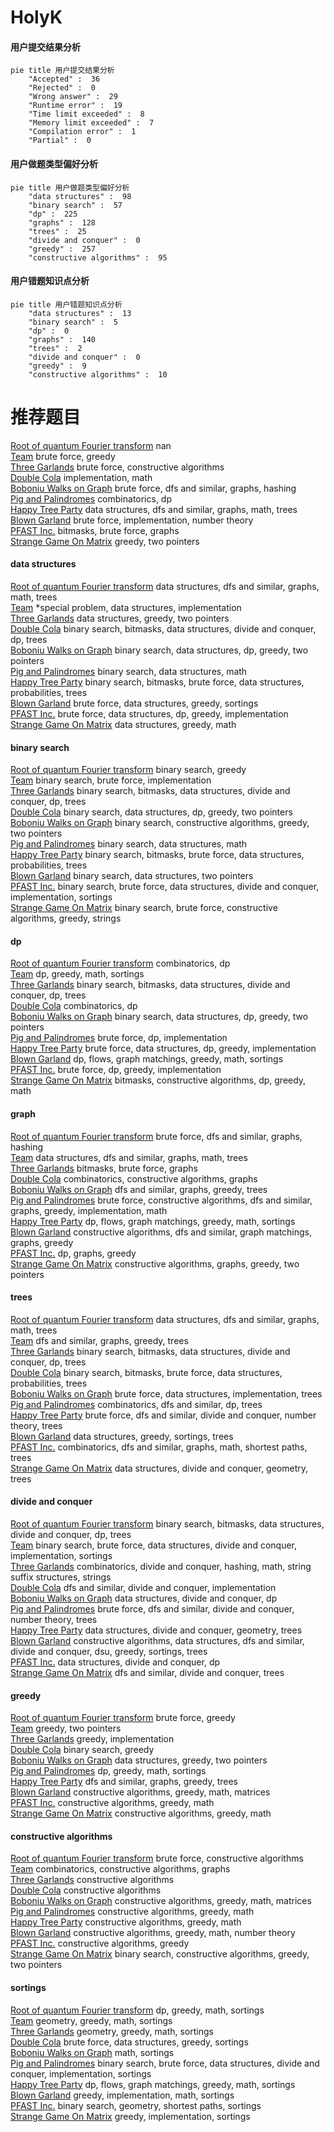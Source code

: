 # HolyK
<!-- tabs:start -->
#### **用户提交结果分析**

```mermaid
pie title 用户提交结果分析
    "Accepted" :  36
    "Rejected" :  0
    "Wrong answer" :  29
    "Runtime error" :  19
    "Time limit exceeded" :  8
    "Memory limit exceeded" :  7
    "Compilation error" :  1
    "Partial" :  0
```
#### **用户做题类型偏好分析**

```mermaid
pie title 用户做题类型偏好分析
    "data structures" :  98
    "binary search" :  57
    "dp" :  225
    "graphs" :  128
    "trees" :  25
    "divide and conquer" :  0
    "greedy" :  257
    "constructive algorithms" :  95
```
#### **用户错题知识点分析**

```mermaid
pie title 用户错题知识点分析
    "data structures" :  13
    "binary search" :  5
    "dp" :  0
    "graphs" :  140
    "trees" :  2
    "divide and conquer" :  0
    "greedy" :  9
    "constructive algorithms" :  10
```
<!-- tabs:end -->
# 推荐题目
[Root of quantum Fourier transform](http://codeforces.com/problemset/problem/1357/E2)		nan		  
[Team](http://codeforces.com/problemset/problem/231/A)		brute force,
                        greedy		  
[Three Garlands](http://codeforces.com/problemset/problem/911/C)		brute force,
                        constructive algorithms		  
[Double Cola](http://codeforces.com/problemset/problem/82/A)		implementation,
                        math		  
[Boboniu Walks on Graph](https://codeforces.com/contest/1395/problem/E)		brute force,
                        dfs and similar,
                        graphs,
                        hashing		  
[Pig and Palindromes](http://codeforces.com/problemset/problem/570/E)		combinatorics,
                        dp		  
[Happy Tree Party](http://codeforces.com/problemset/problem/593/D)		data structures,
                        dfs and similar,
                        graphs,
                        math,
                        trees		  
[Blown Garland](http://codeforces.com/problemset/problem/758/B)		brute force,
                        implementation,
                        number theory		  
[PFAST Inc.](http://codeforces.com/problemset/problem/114/B)		bitmasks,
                        brute force,
                        graphs		  
[Strange Game On Matrix](http://codeforces.com/problemset/problem/873/C)		greedy,
                        two pointers		  
<!-- tabs:start -->
#### **data structures**
[Root of quantum Fourier transform](http://codeforces.com/problemset/problem/593/D)		data structures,
                        dfs and similar,
                        graphs,
                        math,
                        trees		  
[Team](http://codeforces.com/problemset/problem/158/C)		*special problem,
                        data structures,
                        implementation		  
[Three Garlands](http://codeforces.com/problemset/problem/746/F)		data structures,
                        greedy,
                        two pointers		  
[Double Cola](https://codeforces.com/contest/1447/problem/E)		binary search,
                        bitmasks,
                        data structures,
                        divide and conquer,
                        dp,
                        trees		  
[Boboniu Walks on Graph](http://codeforces.com/problemset/problem/1492/C)		binary search,
                        data structures,
                        dp,
                        greedy,
                        two pointers		  
[Pig and Palindromes](http://codeforces.com/problemset/problem/1490/G)		binary search,
                        data structures,
                        math		  
[Happy Tree Party](http://codeforces.com/problemset/problem/1479/D)		binary search,
                        bitmasks,
                        brute force,
                        data structures,
                        probabilities,
                        trees		  
[Blown Garland](http://codeforces.com/problemset/problem/1497/A)		brute force,
                        data structures,
                        greedy,
                        sortings		  
[PFAST Inc.](http://codeforces.com/problemset/problem/1491/C)		brute force,
                        data structures,
                        dp,
                        greedy,
                        implementation		  
[Strange Game On Matrix](http://codeforces.com/problemset/problem/1492/B)		data structures,
                        greedy,
                        math		  
#### **binary search**
[Root of quantum Fourier transform](https://codeforces.com/contest/1240/problem/A)		binary search,
                        greedy		  
[Team](http://codeforces.com/problemset/problem/911/B)		binary search,
                        brute force,
                        implementation		  
[Three Garlands](https://codeforces.com/contest/1447/problem/E)		binary search,
                        bitmasks,
                        data structures,
                        divide and conquer,
                        dp,
                        trees		  
[Double Cola](http://codeforces.com/problemset/problem/1492/C)		binary search,
                        data structures,
                        dp,
                        greedy,
                        two pointers		  
[Boboniu Walks on Graph](http://codeforces.com/problemset/problem/1463/D)		binary search,
                        constructive algorithms,
                        greedy,
                        two pointers		  
[Pig and Palindromes](http://codeforces.com/problemset/problem/1490/G)		binary search,
                        data structures,
                        math		  
[Happy Tree Party](http://codeforces.com/problemset/problem/1479/D)		binary search,
                        bitmasks,
                        brute force,
                        data structures,
                        probabilities,
                        trees		  
[Blown Garland](http://codeforces.com/problemset/problem/1436/E)		binary search,
                        data structures,
                        two pointers		  
[PFAST Inc.](http://codeforces.com/problemset/problem/1461/D)		binary search,
                        brute force,
                        data structures,
                        divide and conquer,
                        implementation,
                        sortings		  
[Strange Game On Matrix](http://codeforces.com/problemset/problem/1493/C)		binary search,
                        brute force,
                        constructive algorithms,
                        greedy,
                        strings		  
#### **dp**
[Root of quantum Fourier transform](http://codeforces.com/problemset/problem/570/E)		combinatorics,
                        dp		  
[Team](http://codeforces.com/problemset/problem/1253/C)		dp,
                        greedy,
                        math,
                        sortings		  
[Three Garlands](https://codeforces.com/contest/1447/problem/E)		binary search,
                        bitmasks,
                        data structures,
                        divide and conquer,
                        dp,
                        trees		  
[Double Cola](http://codeforces.com/problemset/problem/489/F)		combinatorics,
                        dp		  
[Boboniu Walks on Graph](http://codeforces.com/problemset/problem/1492/C)		binary search,
                        data structures,
                        dp,
                        greedy,
                        two pointers		  
[Pig and Palindromes](https://codeforces.com/contest/1457/problem/C)		brute force,
                        dp,
                        implementation		  
[Happy Tree Party](http://codeforces.com/problemset/problem/1491/C)		brute force,
                        data structures,
                        dp,
                        greedy,
                        implementation		  
[Blown Garland](http://codeforces.com/problemset/problem/1437/C)		dp,
                        flows,
                        graph matchings,
                        greedy,
                        math,
                        sortings		  
[PFAST Inc.](http://codeforces.com/problemset/problem/1499/B)		brute force,
                        dp,
                        greedy,
                        implementation		  
[Strange Game On Matrix](http://codeforces.com/problemset/problem/1491/D)		bitmasks,
                        constructive algorithms,
                        dp,
                        greedy,
                        math		  
#### **graph**
[Root of quantum Fourier transform](https://codeforces.com/contest/1395/problem/E)		brute force,
                        dfs and similar,
                        graphs,
                        hashing		  
[Team](http://codeforces.com/problemset/problem/593/D)		data structures,
                        dfs and similar,
                        graphs,
                        math,
                        trees		  
[Three Garlands](http://codeforces.com/problemset/problem/114/B)		bitmasks,
                        brute force,
                        graphs		  
[Double Cola](http://codeforces.com/problemset/problem/272/E)		combinatorics,
                        constructive algorithms,
                        graphs		  
[Boboniu Walks on Graph](http://codeforces.com/problemset/problem/780/C)		dfs and similar,
                        graphs,
                        greedy,
                        trees		  
[Pig and Palindromes](http://codeforces.com/problemset/problem/1487/C)		brute force,
                        constructive algorithms,
                        dfs and similar,
                        graphs,
                        greedy,
                        implementation,
                        math		  
[Happy Tree Party](http://codeforces.com/problemset/problem/1437/C)		dp,
                        flows,
                        graph matchings,
                        greedy,
                        math,
                        sortings		  
[Blown Garland](http://codeforces.com/problemset/problem/1470/D)		constructive algorithms,
                        dfs and similar,
                        graph matchings,
                        graphs,
                        greedy		  
[PFAST Inc.](http://codeforces.com/problemset/problem/1476/C)		dp,
                        graphs,
                        greedy		  
[Strange Game On Matrix](http://codeforces.com/problemset/problem/1304/D)		constructive algorithms,
                        graphs,
                        greedy,
                        two pointers		  
#### **trees**
[Root of quantum Fourier transform](http://codeforces.com/problemset/problem/593/D)		data structures,
                        dfs and similar,
                        graphs,
                        math,
                        trees		  
[Team](http://codeforces.com/problemset/problem/780/C)		dfs and similar,
                        graphs,
                        greedy,
                        trees		  
[Three Garlands](https://codeforces.com/contest/1447/problem/E)		binary search,
                        bitmasks,
                        data structures,
                        divide and conquer,
                        dp,
                        trees		  
[Double Cola](http://codeforces.com/problemset/problem/1479/D)		binary search,
                        bitmasks,
                        brute force,
                        data structures,
                        probabilities,
                        trees		  
[Boboniu Walks on Graph](http://codeforces.com/problemset/problem/1511/C)		brute force,
                        data structures,
                        implementation,
                        trees		  
[Pig and Palindromes](http://codeforces.com/problemset/problem/1499/F)		combinatorics,
                        dfs and similar,
                        dp,
                        trees		  
[Happy Tree Party](http://codeforces.com/problemset/problem/1491/E)		brute force,
                        dfs and similar,
                        divide and conquer,
                        number theory,
                        trees		  
[Blown Garland](http://codeforces.com/problemset/problem/1466/D)		data structures,
                        greedy,
                        sortings,
                        trees		  
[PFAST Inc.](http://codeforces.com/problemset/problem/1495/D)		combinatorics,
                        dfs and similar,
                        graphs,
                        math,
                        shortest paths,
                        trees		  
[Strange Game On Matrix](http://codeforces.com/problemset/problem/1303/G)		data structures,
                        divide and conquer,
                        geometry,
                        trees		  
#### **divide and conquer**
[Root of quantum Fourier transform](https://codeforces.com/contest/1447/problem/E)		binary search,
                        bitmasks,
                        data structures,
                        divide and conquer,
                        dp,
                        trees		  
[Team](http://codeforces.com/problemset/problem/1461/D)		binary search,
                        brute force,
                        data structures,
                        divide and conquer,
                        implementation,
                        sortings		  
[Three Garlands](http://codeforces.com/problemset/problem/1466/G)		combinatorics,
                        divide and conquer,
                        hashing,
                        math,
                        string suffix structures,
                        strings		  
[Double Cola](http://codeforces.com/problemset/problem/1490/D)		dfs and similar,
                        divide and conquer,
                        implementation		  
[Boboniu Walks on Graph](https://codeforces.com/contest/1483/problem/C)		data structures,
                        divide and conquer,
                        dp		  
[Pig and Palindromes](http://codeforces.com/problemset/problem/1491/E)		brute force,
                        dfs and similar,
                        divide and conquer,
                        number theory,
                        trees		  
[Happy Tree Party](http://codeforces.com/problemset/problem/1303/G)		data structures,
                        divide and conquer,
                        geometry,
                        trees		  
[Blown Garland](http://codeforces.com/problemset/problem/1494/D)		constructive algorithms,
                        data structures,
                        dfs and similar,
                        divide and conquer,
                        dsu,
                        greedy,
                        sortings,
                        trees		  
[PFAST Inc.](http://codeforces.com/problemset/problem/1482/E)		data structures,
                        divide and conquer,
                        dp		  
[Strange Game On Matrix](http://codeforces.com/problemset/problem/566/C)		dfs and similar,
                        divide and conquer,
                        trees		  
#### **greedy**
[Root of quantum Fourier transform](http://codeforces.com/problemset/problem/231/A)		brute force,
                        greedy		  
[Team](http://codeforces.com/problemset/problem/873/C)		greedy,
                        two pointers		  
[Three Garlands](http://codeforces.com/problemset/problem/892/A)		greedy,
                        implementation		  
[Double Cola](https://codeforces.com/contest/1240/problem/A)		binary search,
                        greedy		  
[Boboniu Walks on Graph](http://codeforces.com/problemset/problem/746/F)		data structures,
                        greedy,
                        two pointers		  
[Pig and Palindromes](http://codeforces.com/problemset/problem/1253/C)		dp,
                        greedy,
                        math,
                        sortings		  
[Happy Tree Party](http://codeforces.com/problemset/problem/780/C)		dfs and similar,
                        graphs,
                        greedy,
                        trees		  
[Blown Garland](http://codeforces.com/problemset/problem/193/C)		constructive algorithms,
                        greedy,
                        math,
                        matrices		  
[PFAST Inc.](http://codeforces.com/problemset/problem/1468/H)		constructive algorithms,
                        greedy,
                        math		  
[Strange Game On Matrix](http://codeforces.com/problemset/problem/1408/B)		constructive algorithms,
                        greedy,
                        math		  
#### **constructive algorithms**
[Root of quantum Fourier transform](http://codeforces.com/problemset/problem/911/C)		brute force,
                        constructive algorithms		  
[Team](http://codeforces.com/problemset/problem/272/E)		combinatorics,
                        constructive algorithms,
                        graphs		  
[Three Garlands](http://codeforces.com/problemset/problem/814/B)		constructive algorithms		  
[Double Cola](https://codeforces.com/contest/1173/problem/F)		constructive algorithms		  
[Boboniu Walks on Graph](http://codeforces.com/problemset/problem/193/C)		constructive algorithms,
                        greedy,
                        math,
                        matrices		  
[Pig and Palindromes](http://codeforces.com/problemset/problem/1468/H)		constructive algorithms,
                        greedy,
                        math		  
[Happy Tree Party](http://codeforces.com/problemset/problem/1408/B)		constructive algorithms,
                        greedy,
                        math		  
[Blown Garland](http://codeforces.com/problemset/problem/1266/C)		constructive algorithms,
                        greedy,
                        math,
                        number theory		  
[PFAST Inc.](http://codeforces.com/problemset/problem/1493/A)		constructive algorithms,
                        greedy		  
[Strange Game On Matrix](http://codeforces.com/problemset/problem/1463/D)		binary search,
                        constructive algorithms,
                        greedy,
                        two pointers		  
#### **sortings**
[Root of quantum Fourier transform](http://codeforces.com/problemset/problem/1253/C)		dp,
                        greedy,
                        math,
                        sortings		  
[Team](https://codeforces.com/contest/1496/problem/C)		geometry,
                        greedy,
                        math,
                        sortings		  
[Three Garlands](http://codeforces.com/problemset/problem/1495/A)		geometry,
                        greedy,
                        math,
                        sortings		  
[Double Cola](http://codeforces.com/problemset/problem/1497/A)		brute force,
                        data structures,
                        greedy,
                        sortings		  
[Boboniu Walks on Graph](http://codeforces.com/problemset/problem/1427/A)		math,
                        sortings		  
[Pig and Palindromes](http://codeforces.com/problemset/problem/1461/D)		binary search,
                        brute force,
                        data structures,
                        divide and conquer,
                        implementation,
                        sortings		  
[Happy Tree Party](http://codeforces.com/problemset/problem/1437/C)		dp,
                        flows,
                        graph matchings,
                        greedy,
                        math,
                        sortings		  
[Blown Garland](http://codeforces.com/problemset/problem/1473/A)		greedy,
                        implementation,
                        math,
                        sortings		  
[PFAST Inc.](http://codeforces.com/problemset/problem/1486/B)		binary search,
                        geometry,
                        shortest paths,
                        sortings		  
[Strange Game On Matrix](http://codeforces.com/problemset/problem/1480/B)		greedy,
                        implementation,
                        sortings		  
<!-- tabs:end -->
